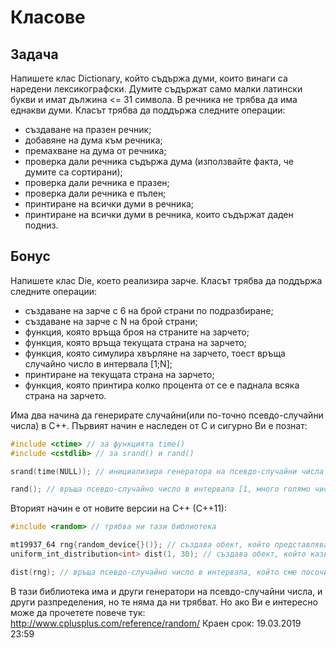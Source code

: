# Класове

## Задачa

Напишете клас Dictionary, който съдържа думи, които винаги са наредени лексикографски. Думите съдържат само малки латински букви и имат дължина <= 31 символа. В речника не трябва да има еднакви думи. Класът трябва да поддържа следните операции:
  * създаване на празен речник;
  * добавяне на дума към речника;
  * премахване на дума от речника;
  * проверка дали речника съдържа дума (използвайте факта, че думите са сортирани);
  * проверка дали речника е празен;
  * проверка дали речника е пълен;
  * принтиране на всички думи в речника;
  * принтиране на всички думи в речника, които съдържат даден подниз.


## Бонус

Напишете клас Die, което реализира зарче. Класът трябва да поддържа следните операции:
  * създаване на зарче с 6 на брой страни по подразбиране;
  * създаване на зарче с N на брой страни;
  * функция, която връща броя на страните на зарчето;
  * функция, която връща текущата страна на зарчето;
  * функция, която симулира хвърляне на зарчето, тоест връща случайно число в интервала [1;N];
  * принтиране на текущата страна на зарчето;
  * функция, която принтира колко процента от се е паднала всяка страна на зарчето.

Има два начина да генерирате случайни(или по-точно псевдо-случайни числа) в С++.
Първият начин е наследен от С и сигурно Ви е познат:

```c++
#include <ctime> // за функцията time()
#include <cstdlib> // за srand() и rand()

srand(time(NULL)); // инициализира генератора на псевдо-случайни числа

rand(); // връща псевдо-случайно число в интервала [1, много голямо число]. Ако не се инициализира генератора при всяко стартиране на програмата, rand() връща една и съща последователност от числа. 

```

Вторият начин е от новите версии на С++ (С++11):

```c++
#include <random> // трябва ни тази библиотека

mt19937_64 rng{random_device{}()}; // създава обект, който представлява генератора на псевдо-случайни числа
uniform_int_distribution<int> dist(1, 30); // създава обект, който казва в кой интервал искаме да се генерират числа (в този случай [1, 30]) и какво да бъде разпределението на числата (шанса да се падне някое число)

dist(rng); // връща псевдо-случайно число в интервала, който сме посочили при създаването на dist ([1, 30])

```
В тази библиотека има и други генератори на псевдо-случайни числа, и други разпределения, но те няма да ни трябват. Но ако Ви е интересно може да прочетете повече тук: http://www.cplusplus.com/reference/random/
Краен срок: 19.03.2019 23:59 